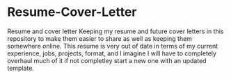 # Resume-Cover-Letter
Resume and cover letter 
Keeping my resume and future cover letters in this repository to make them easier to share as well as keeping them somewhere online. This resume is very out of date in terms of my current experience, jobs, projects, format, and I imagine I will have to completely overhaul much of it if not completley start a new one with an updated template. 
